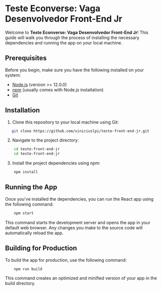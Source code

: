 # Teste Econverse: Vaga Desenvolvedor Front-End Jr


Welcome to **Teste Econverse: Vaga Desenvolvedor Front-End Jr**! This guide will walk you through the process of installing the necessary dependencies and running the app on your local machine.

## Prerequisites

Before you begin, make sure you have the following installed on your system:

- [Node.js](https://nodejs.org/) (version >= 12.0.0)
- [npm](https://www.npmjs.com/) (usually comes with Node.js installation)
- [Git](https://git-scm.com/)

## Installation

1. Clone this repository to your local machine using Git:

```bash
   git clone https://github.com/viniciuslpi/teste-front-end-jr.git
```
2. Navigate to the project directory:

```bash
    cd teste-front-end-jr
    cd teste-front-end-jr
```

3. Install the project dependencies using npm:

```bash
    npm install
```

## Running the App
Once you've installed the dependencies, you can run the React app using the following command:

```bash
    npm start
```

This command starts the development server and opens the app in your default web browser. Any changes you make to the source code will automatically reload the app.

## Building for Production
To build the app for production, use the following command:

```bash
    npm run build
```
    
This command creates an optimized and minified version of your app in the build directory.

